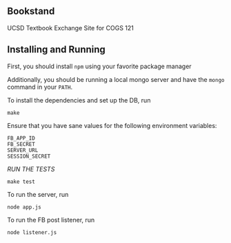 Bookstand
---------

UCSD Textbook Exchange Site for COGS 121

Installing and Running
----------------------

First, you should install `npm` using your favorite package manager

Additionally, you should be running a local mongo server and have the `mongo` command
in your `PATH`.

To install the dependencies and set up the DB, run

    make

Ensure that you have sane values for the following environment variables:

    FB_APP_ID
    FB_SECRET
    SERVER_URL
    SESSION_SECRET

*RUN THE TESTS*

    make test

To run the server, run

    node app.js

To run the FB post listener, run

    node listener.js
